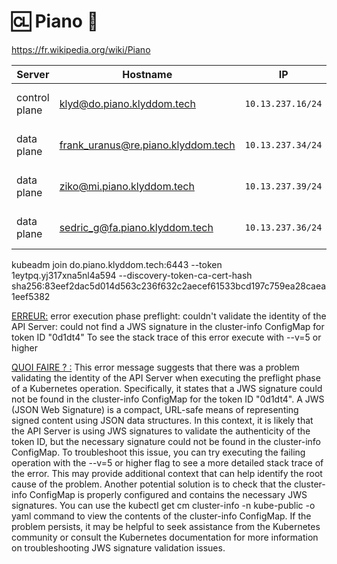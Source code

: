 # :cl: Piano :musical_keyboard:

 https://fr.wikipedia.org/wiki/Piano

| Server           | Hostname                             |  IP               | Specs                 |
|------------------|--------------------------------------|-------------------|-----------------------|
| control plane    | klyd@do.piano.klyddom.tech | `10.13.237.16/24` | 64GB Ram,      16cpus |
| data plane       | frank_uranus@re.piano.klyddom.tech | `10.13.237.34/24` | 64GB Ram,      16cpus |
| data plane       | ziko@mi.piano.klyddom.tech | `10.13.237.39/24` | 64GB Ram,       8cpus |
| data plane       | sedric_g@fa.piano.klyddom.tech | `10.13.237.36/24` | 64GB Ram,      16cpus |

kubeadm join do.piano.klyddom.tech:6443 --token 1eytpq.yj317xna5nl4a594 --discovery-token-ca-cert-hash sha256:83eef2dac5d014d563c236f632c2aecef61533bcd197c759ea28caea1eef5382

<ins>ERREUR:</ins> 
error execution phase preflight: couldn't validate the identity of the API Server: could not find a JWS signature in the cluster-info ConfigMap for token ID "0d1dt4"
To see the stack trace of this error execute with --v=5 or higher

<ins>QUOI FAIRE ? :</ins>
This error message suggests that there was a problem validating the identity of the API Server when executing the preflight phase of a Kubernetes operation. 
Specifically, it states that a JWS signature could not be found in the cluster-info ConfigMap for the token ID "0d1dt4".
A JWS (JSON Web Signature) is a compact, URL-safe means of representing signed content using JSON data structures. In this context, 
it is likely that the API Server is using JWS signatures to validate the authenticity of the token ID, but the necessary signature could not be found in the cluster-info ConfigMap.
To troubleshoot this issue, you can try executing the failing operation with the --v=5 or higher flag to see a more detailed stack trace of the error. 
This may provide additional context that can help identify the root cause of the problem.
Another potential solution is to check that the cluster-info ConfigMap is properly configured and contains the necessary JWS signatures. 
You can use the kubectl get cm cluster-info -n kube-public -o yaml command to view the contents of the cluster-info ConfigMap.
If the problem persists, it may be helpful to seek assistance from the Kubernetes community or consult the Kubernetes documentation for more 
information on troubleshooting JWS signature validation issues.
